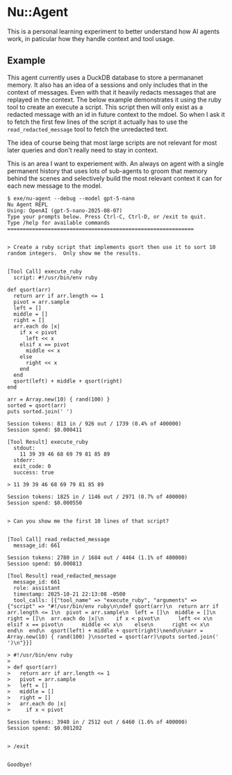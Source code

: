# Nu::Agent

This is a personal learning experiment to better understand how AI agents work, in paticular how they handle context and tool usage.


## Example

This agent currently uses a DuckDB database to store a permananet memory.  It also has an idea of a sessions and only includes that in the context of messages.  Even with that it heavily redacts messages that are replayed in the context.  The below example demonstrates it using the ruby tool to create an execute a script.  This script then will only exist as a redacted message with an id in future context to the mdoel.  So when I ask it to fetch the first few lines of the script it actually has to use the `read_redacted_message` tool to fetch the unredacted text.

The idea of course being that most large scripts are not relevant for most later queries and don't really need to stay in context.

This is an area I want to experiement with.  An always on agent with a single permanent history that uses lots of sub-agents to groom that memory behind the scenes and selectively build the most relevant context it can for each new message to the model.


```
$ exe/nu-agent --debug --model gpt-5-nano
Nu Agent REPL
Using: OpenAI (gpt-5-nano-2025-08-07)
Type your prompts below. Press Ctrl-C, Ctrl-D, or /exit to quit.
Type /help for available commands
============================================================


> Create a ruby script that implements qsort then use it to sort 10 random integers.  Only show me the results.


[Tool Call] execute_ruby
  script: #!/usr/bin/env ruby

def qsort(arr)
  return arr if arr.length <= 1
  pivot = arr.sample
  left = []
  middle = []
  right = []
  arr.each do |x|
    if x < pivot
      left << x
    elsif x == pivot
      middle << x
    else
      right << x
    end
  end
  qsort(left) + middle + qsort(right)
end

arr = Array.new(10) { rand(100) }
sorted = qsort(arr)
puts sorted.join(' ')

Session tokens: 813 in / 926 out / 1739 (0.4% of 400000)
Session spend: $0.000411

[Tool Result] execute_ruby
  stdout:
    11 39 39 46 68 69 79 81 85 89
  stderr:
  exit_code: 0
  success: true

> 11 39 39 46 68 69 79 81 85 89

Session tokens: 1825 in / 1146 out / 2971 (0.7% of 400000)
Session spend: $0.000550


> Can you show me the first 10 lines of that script?


[Tool Call] read_redacted_message
  message_id: 661

Session tokens: 2780 in / 1684 out / 4464 (1.1% of 400000)
Session spend: $0.000813

[Tool Result] read_redacted_message
  message_id: 661
  role: assistant
  timestamp: 2025-10-21 22:13:08 -0500
  tool_calls: [{"tool_name" => "execute_ruby", "arguments" => {"script" => "#!/usr/bin/env ruby\n\ndef qsort(arr)\n  return arr if arr.length <= 1\n  pivot = arr.sample\n  left = []\n  middle = []\n  right = []\n  arr.each do |x|\n    if x < pivot\n      left << x\n    elsif x == pivot\n      middle << x\n    else\n      right << x\n    end\n  end\n  qsort(left) + middle + qsort(right)\nend\n\narr = Array.new(10) { rand(100) }\nsorted = qsort(arr)\nputs sorted.join(' ')\n"}}]

> #!/usr/bin/env ruby
>
> def qsort(arr)
>   return arr if arr.length <= 1
>   pivot = arr.sample
>   left = []
>   middle = []
>   right = []
>   arr.each do |x|
>     if x < pivot

Session tokens: 3948 in / 2512 out / 6460 (1.6% of 400000)
Session spend: $0.001202


> /exit


Goodbye!
```
